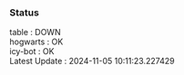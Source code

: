 ### Status


table : DOWN  
hogwarts : OK  
icy-bot : OK  
Latest Update : 2024-11-05 10:11:23.227429

